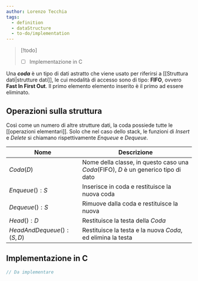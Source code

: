 ```yaml
---
author: Lorenzo Tecchia
tags:
  - definition
  - dataStructure
  - to-do/implementation
---
```

>[!todo] 
>- [ ] Implementazione in C

Una ***coda*** è un tipo di dati astratto che viene usato per riferirsi a [[Struttura dati|strutture dati]], le cui modalità di accesso sono di tipo: **FIFO**, ovvero **Fast In First Out**. Il primo elemento elemento inserito è il primo ad essere eliminato.

## Operazioni sulla struttura
Così come un numero di altre strutture dati, la coda possiede tutte le [[operazioni elementari]].
Solo che nel caso dello stack, le funzioni di $Insert$ e $Delete$ si chiamano rispettivamente $Enqueue$ e $Dequeue$.

| Nome           | Descrizione                                                                         |
| ------------------- | ----------------------------------------------------------------------------------- |
| $Coda(D)$          | Nome della classe, in questo caso una $Coda$(FIFO), $D$ è un generico tipo di dato |
| $Enqueue():S$         | Inserisce in coda e restituisce la nuova coda                             |
| $Dequeue():S$           | Rimuove dalla coda e restituisce la nuova                                      |
| $Head():D$           | Restituisce la testa della $Coda$                                         |
| $HeadAndDequeue(): (S,D)$ | Restituisce la testa e la nuova $Coda$, ed elimina la testa                        |

## Implementazione in C
```C
// Da implementare
```